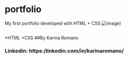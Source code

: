 # portfolio
My first portfolio developed with HTML + CSS
![image](https://portfolio-git-main-karinaromano-dev.vercel.app/))
##
*HTML
*CSS
##By Karina Romano
### Linkedin: https:/linkedin.com/in/karinaromano/
